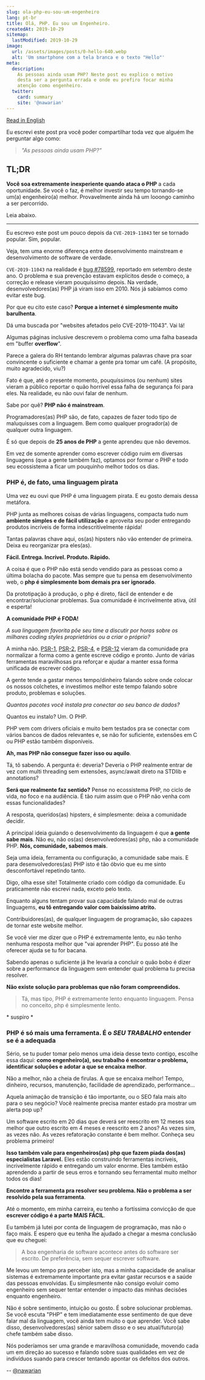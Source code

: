 ```yaml
---
slug: ola-php-eu-sou-um-engenheiro
lang: pt-br
title: Olá, PHP. Eu sou um Engenheiro.
createdAt: 2019-10-29
sitemap:
  lastModified: 2019-10-29
image:
  url: /assets/images/posts/0-hello-640.webp
  alt: 'Um smartphone com a tela branca e o texto "Hello"'
meta:
  description:
    As pessoas ainda usam PHP? Neste post eu explico o motivo
    desta ser a pergunta errada e onde eu prefiro focar minha
    atenção como engenheiro.
  twitter:
    card: summary
    site: '@nawarian'
---
```


[Read in English](/en/issue/hello-php-i-am-an-engineer)

Eu escrevi este post pra você poder compartilhar toda vez que
alguém lhe perguntar algo como:

> _"As pessoas ainda usam PHP?"_

## TL;DR

**Você soa extremamente inexperiente quando ataca o PHP** a cada
oportunidade. Se você o faz, é melhor investir seu tempo tornando-se
um(a) engenheiro(a) melhor. Provavelmente ainda há um looongo caminho
a ser percorrido.

Leia abaixo.

---

Eu escrevo este post um pouco depois da `CVE-2019-11043` ter se
tornado popular. Sim, popular.

Veja, tem uma enorme diferença entre desenvolvimento mainstream e
desenvolvimento de software de verdade.

`CVE-2019-11043` na realidade é [bug #78599](https://bugs.php.net/bug.php?id=78599),
reportado em setembro deste ano. O problema e sua prevenção estavam
explícitos desde o começo, a correção e release vieram pouquíssimo
depois. Na verdade, desenvolvedores(as) PHP já viram isso em 2010.
Nós já sabíamos como evitar este bug.

Por que eu cito este caso? **Porque a internet é simplesmente muito
barulhenta**.

Dá uma buscada por "websites afetados pelo CVE-2019-11043". Vai lá!

Algumas páginas inclusive descrevem o problema como uma falha
baseada em "buffer **overflow**".

Parece a galera do RH tentando lembrar algumas palavras chave pra
soar convincente o suficiente e chamar a gente pra tomar um café.
(A propósito, muito agradecido, viu?)

Fato é que, até o presente momento, pouquíssimos (ou nenhum) sites
vieram a público reportar o quão horrível essa falha de segurança
foi para eles. Na realidade, eu não ouvi falar de nenhum.

Sabe por quê? **PHP não é mainstream**.

Programadores(as) PHP são, de fato, capazes de fazer todo tipo de
maluquisses com a linguagem. Bem como qualquer progrador(a) de
qualquer outra linguagem.

É só que depois de **25 anos de PHP** a gente aprendeu que não
devemos.

Em vez de somente aprender como escrever código ruim em diversas
linguagens (que a gente também faz), optamos por formar o PHP e
todo seu ecossistema a ficar um pouquinho melhor todos os dias.  

### PHP é, de fato, uma linguagem pirata

Uma vez eu ouvi que PHP é uma linguagem pirata. E eu gosto demais
dessa metáfora.

PHP junta as melhores coisas de várias linguagens, compacta tudo
num **ambiente simples e de fácil utilização** e aproveita seu
poder entregando produtos incríveis de forma indescritívelmente
rápida!

Tantas palavras chave aqui, os(as) hipsters não vão entender de
primeira. Deixa eu reorganizar pra eles(as).

**Fácil. Entrega. Incrível. Produto. Rápido.**

A coisa é que o PHP não está sendo vendido para as pessoas como
a última bolacha do pacote. Mas sempre que tu pensa em
desenvolvimento web, o **php é simplesmente bom demais pra ser
ignorado**.

Da prototipação à produção, o php é direto, fácil de entender e
de encontrar/solucionar problemas. Sua comunidade é incrivelmente
ativa, útil e esperta!

**A comunidade PHP é FODA!**

_A sua linguagem favorita põe seu time a discutir por horas sobre
os milhares coding styles proprietários ou a criar o próprio?_

A minha não. [PSR-1](https://www.php-fig.org/psr/psr-1/),
[PSR-2](https://www.php-fig.org/psr/psr-2/),
[PSR-4](https://www.php-fig.org/psr/psr-4/),
e [PSR-12](https://www.php-fig.org/psr/psr-12/) vieram da
comunidade pra normalizar a forma como a gente escreve código
e pronto. Junto de várias ferramentas maravilhosas pra reforçar
e ajudar a manter essa forma unificada de escrever código.

A gente tende a gastar menos tempo/dinheiro falando sobre onde
colocar os nossos colchetes, e investimos melhor este tempo falando
sobre produto, problemas e soluções.

_Quantos pacotes você instala pra conectar ao seu banco de dados?_

Quantos eu instalo? Um. O PHP.

PHP vem com drivers oficiais e muito bem testados pra se conectar
com vários bancos de dados relevantes e, se não for suficiente,
extensões em C ou PHP estão também disponíveis.

**Ah, mas PHP não consegue fazer isso ou aquilo**.

Tá, tô sabendo. A pergunta é: deveria? Deveria o PHP realmente
entrar de vez com multi threading sem extensões, async/await
direto na STDlib e annotations?

**Será que realmente faz sentido?** Pense no ecossistema PHP,
no ciclo de vida, no foco e na audiência. É tão ruim assim que
o PHP não venha com essas funcionalidades?

A resposta, queridos(as) hipsters, é simplesmente: deixa a
comunidade decidir.

A principal ideia guiando o desenvolvimento da linguagem é que
**a gente sabe mais**. Não eu, não os(as) desenvolvedores(as) php,
não a comunidade PHP. **Nós, comunidade, sabemos mais**.

Seja uma ideia, ferramenta ou configuração, a comunidade sabe mais.
E para desenvolvedores(as) PHP isto é tão óbvio que eu me sinto
desconfortável repetindo tanto. 

Digo, olha esse site! Totalmente criado com código da comunidade.
Eu praticamente não escrevi nada, exceto pelo texto.

Enquanto alguns tentam provar sua capacidade falando mal de
outras linguagems, **eu tô entregando valor com baixíssimo
atrito.**

Contribuidores(as), de qualquer linguagem de programação, são
capazes de tornar este website melhor.

Se você vier me dizer que o PHP é extremamente lento, eu não tenho
nenhuma resposta melhor que "vai aprender PHP". Eu posso até lhe
oferecer ajuda se tu for bacana.

Sabendo apenas o suficiente já lhe levaria a concluir o quão bobo
é dizer sobre a performance da linguagem sem entender qual problema
tu precisa resolver.

**Não existe solução para problemas que não foram compreendidos.**

> Tá, mas tipo, PHP é extremamente lento enquanto linguagem.
> Pensa no conceito, php é simplesmente lento.

\* suspiro *

### PHP é só mais uma ferramenta. É o _SEU TRABALHO_ entender se é a adequada

Sério, se tu puder tomar pelo menos uma ideia desse texto contigo,
escolhe essa daqui: **como engenheiro(a), seu trabalho é encontrar
o problema, identificar soluções e adotar a que se encaixa melhor**.

Não a melhor, não a cheia de firulas. A que se encaixa melhor!
Tempo, dinheiro, recursos, manutenção, facilidade de aprendizado,
performance...

Aquela animação de transição é tão importante, ou o SEO fala mais
alto para o seu negócio? Você realmente precisa manter estado pra
mostrar um alerta pop up?

Um software escrito em 20 dias que deverá ser reescrito em 12 meses
soa melhor que outro escrito em 4 meses e reescrito em 2 anos?
As vezes sim, as vezes não. As vezes refatoração constante é bem
melhor. Conheça seu problema primeiro!

**Isso também vale para engenheiros(as) php que fazem piada dos(as)
especialistas Laravel.** Eles estão construindo ferramentas incríveis,
incrivelmente rápido e entregando um valor enorme. Eles também estão
aprendendo a partir de seus erros e tornando seu ferramental muito
melhor todos os dias!

**Encontre a ferramenta pra resolver seu problema. Não o problema a
ser resolvido pela sua ferramenta**.

Até o momento, em minha carreira, eu tenho a fortíssima convicção de
que **escrever código é a parte MAIS FÁCIL**.

Eu também já lutei por conta de linguagem de programação, mas não o
faço mais. E espero que eu tenha lhe ajudado a chegar a mesma
conclusão que eu cheguei:

> A boa engenharia de software acontece antes do software ser escrito.
> De preferência, sem sequer escrever software.

Me levou um tempo pra perceber isto, mas a minha capacidade de analisar
sistemas é extremamente importante pra evitar gastar recursos e a
saúde das pessoas envolvidas. Eu simplesmente não consigo evoluir como
engenheiro sem sequer tentar entender o impacto das minhas decisões
enquanto engenheiro.

Não é sobre sentimento, intuição ou gosto. É sobre solucionar problemas.
Se você escuta "PHP" e tem imediatamente esse sentimento de que deve
falar mal da linguagem, você ainda tem muito o que aprender.
Você sabe disso, desenvolvedores(as) sênior sabem disso e o seu
atual/futuro(a) chefe também sabe disso.

Nós poderíamos ser uma grande e maravilhosa comunidade, movendo cada
um em direção ao sucesso e falando sobre suas qualidades em vez de
indivíduos suando para crescer tentando apontar os defeitos dos
outros.

<div class="align-right">
  --
  <a href="https://twitter.com/nawarian" rel="nofollow">
    @nawarian
  </a>
</div>

<script type="application/ld+json">
{
  "@context": "https://schema.org",
  "@type": "TechArticle",
  "headline": "Olá, PHP. Eu sou um Engenheiro.",
  "description": "As pessoas ainda usam PHP? Neste post eu explico o motivo desta ser a pergunta errada e onde eu prefiro focar minha atenção como engenheiro.",
  "image": [
    "{{ $page->getBaseUrl() }}/assets/images/0-hello.jpg"
   ],
  "datePublished": "2019-10-29T00:00:00+08:00",
  "dateModified": "2019-10-29T00:00:00+08:00",
  "author": {
    "@type": "Person",
    "name": "Nawarian Níckolas Da Silva"
  },
   "publisher": {
    "@type": "Organization",
    "name": "ThePHP Website",
    "logo": {
      "@type": "ImageObject",
      "url": "https://thephp.website/favicon.ico"
    }
  }
}
</script>
